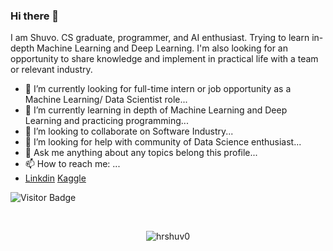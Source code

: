### Hi there 👋

I am Shuvo. CS graduate, programmer, and AI enthusiast. Trying to learn in-depth Machine Learning and Deep Learning. I'm also looking for an opportunity to share knowledge and implement in practical life with a team or relevant industry.

<!--
**hrshuv0/hrshuv0** is a ✨ _special_ ✨ repository because its `README.md` (this file) appears on your GitHub profile.

Here are some ideas to get you started:

- 🔭 I’m currently working on ...
- 🌱 I’m currently learning ...
- 👯 I’m looking to collaborate on ...
- 🤔 I’m looking for help with ...
- 💬 Ask me about ...
- 📫 How to reach me: ...
- 😄 Pronouns: ...
- ⚡ Fun fact: ...
-->

- 🔭 I’m currently looking for full-time intern or job opportunity as a Machine Learning/ Data Scientist role...
- 🌱 I’m currently learning in depth of Machine Learning and Deep Learning and practicing programming...
- 👯 I’m looking to collaborate on Software Industry...
- 🤔 I’m looking for help with community of Data Science enthusiast...
- 💬 Ask me anything about any topics belong this profile...
- 📫 How to reach me: ...
- [Linkdin](https://www.linkedin.com/in/hrshuvo9/) [Kaggle](https://www.kaggle.com/hrshuvo)



![Visitor Badge](https://visitor-badge.laobi.icu/badge?page_id=hrshuv0.hrshuv0)


<br />
<p align="center"> <img src="https://github-readme-stats.vercel.app/api?username=hrshuv0&show_icons=true&theme=nightowl" alt="hrshuv0" />
